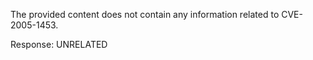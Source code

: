 The provided content does not contain any information related to CVE-2005-1453.

Response: UNRELATED